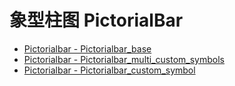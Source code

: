 # 象型柱图 PictorialBar
[]()
- [Pictorialbar - Pictorialbar_base](/pyecharts/PictorialBar/pictorialbar_base.md 'include :type=code')
- [Pictorialbar - Pictorialbar_multi_custom_symbols](/pyecharts/PictorialBar/pictorialbar_multi_custom_symbols.md 'include :type=code')
- [Pictorialbar - Pictorialbar_custom_symbol](/pyecharts/PictorialBar/pictorialbar_custom_symbol.md 'include :type=code')
